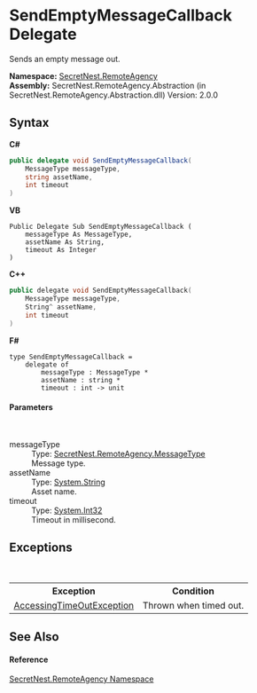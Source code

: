 # SendEmptyMessageCallback Delegate
 

Sends an empty message out.

**Namespace:**&nbsp;<a href="N_SecretNest_RemoteAgency">SecretNest.RemoteAgency</a><br />**Assembly:**&nbsp;SecretNest.RemoteAgency.Abstraction (in SecretNest.RemoteAgency.Abstraction.dll) Version: 2.0.0

## Syntax

**C#**<br />
``` C#
public delegate void SendEmptyMessageCallback(
	MessageType messageType,
	string assetName,
	int timeout
)
```

**VB**<br />
``` VB
Public Delegate Sub SendEmptyMessageCallback ( 
	messageType As MessageType,
	assetName As String,
	timeout As Integer
)
```

**C++**<br />
``` C++
public delegate void SendEmptyMessageCallback(
	MessageType messageType, 
	String^ assetName, 
	int timeout
)
```

**F#**<br />
``` F#
type SendEmptyMessageCallback = 
    delegate of 
        messageType : MessageType * 
        assetName : string * 
        timeout : int -> unit
```


#### Parameters
&nbsp;<dl><dt>messageType</dt><dd>Type: <a href="T_SecretNest_RemoteAgency_MessageType">SecretNest.RemoteAgency.MessageType</a><br />Message type.</dd><dt>assetName</dt><dd>Type: <a href="https://docs.microsoft.com/dotnet/api/system.string" target="_blank">System.String</a><br />Asset name.</dd><dt>timeout</dt><dd>Type: <a href="https://docs.microsoft.com/dotnet/api/system.int32" target="_blank">System.Int32</a><br />Timeout in millisecond.</dd></dl>

## Exceptions
&nbsp;<table><tr><th>Exception</th><th>Condition</th></tr><tr><td><a href="T_SecretNest_RemoteAgency_AccessingTimeOutException">AccessingTimeOutException</a></td><td>Thrown when timed out.</td></tr></table>

## See Also


#### Reference
<a href="N_SecretNest_RemoteAgency">SecretNest.RemoteAgency Namespace</a><br />